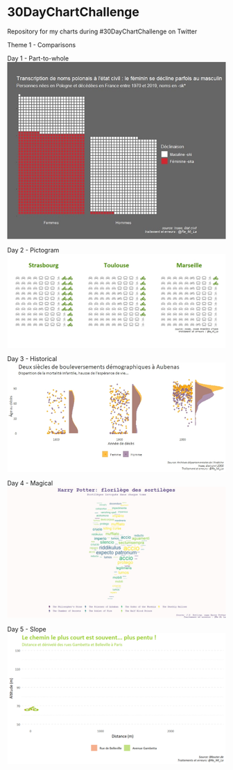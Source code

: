 # 30DayChartChallenge

Repository for my charts during #30DayChartChallenge on Twitter

Theme 1 - Comparisons

Day 1 - Part-to-whole
![polish-names](https://github.com/RL31/30DayChartChallenge/blob/7fe0408031680655d7a3e66272a9930205361d2a/img/part_to_whole.jpeg)

Day 2 - Pictogram
![cycle-to-work](https://github.com/RL31/30DayChartChallenge/blob/7fe0408031680655d7a3e66272a9930205361d2a/img/pictogram.jpeg)

Day 3 - Historical
![mortality-transformation](https://github.com/RL31/30DayChartChallenge/blob/7fe0408031680655d7a3e66272a9930205361d2a/img/historical.jpeg)

Day 4 - Magical
![HP-spells](https://github.com/RL31/30DayChartChallenge/blob/7fe0408031680655d7a3e66272a9930205361d2a/img/magical.jpeg)

Day 5 - Slope
![Gambetta-vs-Belleville](https://github.com/RL31/30DayChartChallenge/blob/7fe0408031680655d7a3e66272a9930205361d2a/img/slope.gif)
